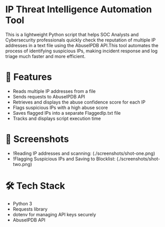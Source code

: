 # IP Threat Intelligence Automation Tool

This is a lightweight Python script that helps SOC Analysts and Cybersecurity professionals quickly check the reputation of multiple IP addresses in a text file using the AbuseIPDB API.This tool automates the process of identifying suspicious IPs, making incident response and log triage much faster and more efficient.

# 🚀 Features

- Reads multiple IP addresses from a file
- Sends requests to AbuseIPDB API
- Retrieves and displays the abuse confidence score for each IP
- Flags suspicious IPs with a high abuse score
- Saves flagged IPs into a separate FlaggedIp.txt file
- Tracks and displays script execution time

# 📸 Screenshots

- !Reading IP addresses and scanning:
  (./screenshots/shot-one.png)
- !Flagging Suspicious IPs and Saving to Blocklist:
  (./screenshots/shot-two.png)

# 🛠️ Tech Stack

- Python 3
- Requests library
- dotenv for managing API keys securely
- AbuseIPDB API
